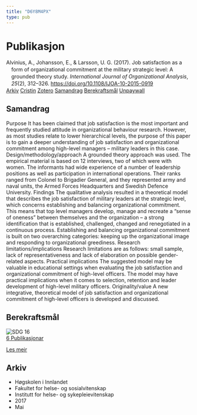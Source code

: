 ```yaml
---
title: "D6Y8M4PX"
type: pub
---
```

<h1>Publikasjon</h1>
<article id="csl-bib-container-D6Y8M4PX" class="csl-bib-container">
  <div class="csl-bib-body" style="line-height: 1.35; padding-left: 1em; text-indent:-1em;">
  <div class="csl-entry">Alvinius, A., Johansson, E., &amp; Larsson, U. G. (2017). Job satisfaction as a form of organizational commitment at the military strategic level: A grounded theory study. <i>International Journal of Organizational Analysis</i>, <i>25</i>(2), 312&#x2013;326. <a href="https://doi.org/10.1108/IJOA-10-2015-0919">https://doi.org/10.1108/IJOA-10-2015-0919</a></div>
</div>
  <div class="csl-bib-buttons">
    <a href="#taxonomy-article-D6Y8M4PX" class="csl-bib-button">Arkiv</a>
    <a href="https://app.cristin.no/results/show.jsf?id=1473045" alt="Cristin URL" class="csl-bib-button">Cristin</a>
    <a href="http://zotero.org/groups/5402882/items/D6Y8M4PX" alt="Zotero URL" class="csl-bib-button">Zotero</a>
    <a href="#abstract-article-D6Y8M4PX" class="csl-bib-button">Samandrag</a>
    <a href="#sdg-article-D6Y8M4PX" class="csl-bib-button">Berekraftsmål</a>
    <a href="https://doi.org/10.1108/ijoa-10-2015-0919" class="csl-bib-button">Unpaywall</a>
  </div>
  <div id="csl-bib-meta-container-D6Y8M4PX"></div>
</article>
<div id="csl-bib-meta-D6Y8M4PX" class="csl-bib-meta">
  <article id="abstract-article-D6Y8M4PX" class="abstract-article">
    <h1>Samandrag</h1>
    Purpose It has been claimed that job satisfaction is the most important and frequently studied attitude in organizational behaviour research. However, as most studies relate to lower hierarchical levels, the purpose of this paper is to gain a deeper understanding of job satisfaction and organizational commitment among high-level managers – military leaders in this case. Design/methodology/approach A grounded theory approach was used. The empirical material is based on 12 interviews, two of which were with women. The informants had wide experience of a number of leadership positions as well as participation in international operations. Their ranks ranged from Colonel to Brigadier General, and they represented army and naval units, the Armed Forces Headquarters and Swedish Defence University. Findings The qualitative analysis resulted in a theoretical model that describes the job satisfaction of military leaders at the strategic level, which concerns establishing and balancing organizational commitment. This means that top level managers develop, manage and recreate a “sense of oneness” between themselves and the organization – a strong identification that is established, challenged, changed and renegotiated in a continuous process. Establishing and balancing organizational commitment is built on two overarching categories: keeping up the organizational image and responding to organizational greediness. Research limitations/implications Research limitations are as follows: small sample, lack of representativeness and lack of elaboration on possible gender-related aspects. Practical implications The suggested model may be valuable in educational settings when evaluating the job satisfaction and organizational commitment of high-level officers. The model may have practical implications when it comes to selection, retention and leader development of high-level military officers. Originality/value A new integrative, theoretical model of job satisfaction and organizational commitment of high-level officers is developed and discussed.
  </article>
  <article id="sdg-article-D6Y8M4PX" class="sdg-article">
    <h1>Berekraftsmål</h1>
    <div class="sdg-container"><div id="sdg16" class="sdg"> <img src="{{< params subfolder >}}images/sdg/sdg16_no.png" class="image" alt="SDG 16"> <div class="sdg-overlay"> <a href="{{< params subfolder >}}no/archive/?sdg=16#archive" class="sdg-publication-count"><span>6</span> Publikasjonar</a> <p><a href="NA" class="sdg-read-more">Les meir</a></p> </div> </div></div>
  </article>
  <article id="taxonomy-article-D6Y8M4PX" class="taxonomy-article">
    <h1>Arkiv</h1>
    <ul>
      <li>Høgskolen i Innlandet</li>
      <li>Fakultet for helse- og sosialvitenskap</li>
      <li>Institutt for helse- og sykepleievitenskap</li>
      <li>2017</li>
      <li>Mai</li>
    </ul>
  </article>
</div>
